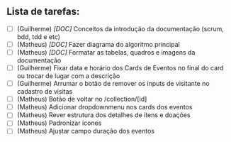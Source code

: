 ## Lista de tarefas:

- [ ] (Guilherme) _[DOC]_ Conceitos da introdução da documentação (scrum, bdd, tdd e etc)
- [ ] (Matheus) _[DOC]_ Fazer diagrama do algoritmo principal
- [ ] (Matheus) _[DOC]_ Formatar as tabelas, quadros e imagens da documentação
- [ ] (Guilherme) Fixar data e horário dos Cards de Eventos no final do card ou trocar de lugar com a descrição
- [ ] (Guilherme) Arrumar o botão de remover os inputs de visitante no cadastro de visitas
- [ ] (Matheus) Botão de voltar no /collection/[id]
- [ ] (Matheus) Adicionar dropdownmenu nos cards dos eventos
- [ ] (Matheus) Rever estrutura dos detalhes de itens e doações
- [ ] (Matheus) Padronizar icones
- [ ] (Matheus) Ajustar campo duração dos eventos
